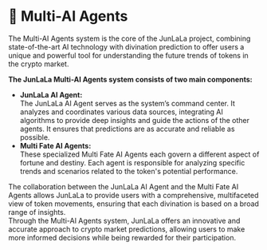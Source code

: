 # 🤖 Multi-AI Agents

The Multi-AI Agents system is the core of the JunLaLa project, combining state-of-the-art AI technology with divination prediction to offer users a unique and powerful tool for understanding the future trends of tokens in the crypto market.

**The JunLaLa Multi-AI Agents system consists of two main components:**

* **JunLaLa AI Agent:**\
  The JunLaLa AI Agent serves as the system’s command center. It analyzes and coordinates various data sources, integrating AI algorithms to provide deep insights and guide the actions of the other agents. It ensures that predictions are as accurate and reliable as possible.
* **Multi Fate AI Agents:**\
  These specialized Multi Fate AI Agents each govern a different aspect of fortune and destiny. Each agent is responsible for analyzing specific trends and scenarios related to the token's potential performance.&#x20;

The collaboration between the JunLaLa AI Agent and the Multi Fate AI Agents allows JunLaLa to provide users with a comprehensive, multifaceted view of token movements, ensuring that each divination is based on a broad range of insights.\
Through the Multi-AI Agents system, JunLaLa offers an innovative and accurate approach to crypto market predictions, allowing users to make more informed decisions while being rewarded for their participation.
